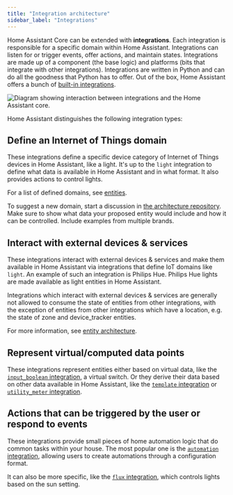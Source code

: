 ```yaml
---
title: "Integration architecture"
sidebar_label: "Integrations"
---
```


Home Assistant Core can be extended with **integrations**. Each integration is responsible for a specific domain within Home Assistant. Integrations can listen for or trigger events, offer actions, and maintain states. Integrations are made up of a component (the base logic) and platforms (bits that integrate with other integrations). Integrations are written in Python and can do all the goodness that Python has to offer. Out of the box, Home Assistant offers a bunch of [built-in integrations](https://www.home-assistant.io/integrations/).

<img class='invertDark'
src='/img/en/architecture/component-interaction.svg'
alt='Diagram showing interaction between integrations and the Home Assistant core.' />

Home Assistant distinguishes the following integration types:

## Define an Internet of Things domain

These integrations define a specific device category of Internet of Things devices in Home Assistant, like a light. It's up to the `light` integration to define what data is available in Home Assistant and in what format. It also provides actions to control lights.

For a list of defined domains, see [entities](./core/entity.md).

To suggest a new domain, start a discussion in [the architecture repository](https://github.com/home-assistant/architecture/discussions). Make sure to show what data your proposed entity would include and how it can be controlled. Include examples from multiple brands.

## Interact with external devices & services

These integrations interact with external devices & services and make them available in Home Assistant via integrations that define IoT domains like `light`.  An example of such an integration is Philips Hue. Philips Hue lights are made available as light entities in Home Assistant.

Integrations which interact with external devices & services are generally not allowed to consume the state of entities from other integrations, with the exception of entities from other integrations which have a location, e.g. the state of zone and device_tracker entities.

For more information, see [entity architecture](architecture/devices-and-services.md).

## Represent virtual/computed data points

These integrations represent entities either based on virtual data, like the [`input_boolean` integration](https://www.home-assistant.io/integrations/input_boolean/), a virtual switch. Or they derive their data based on other data available in Home Assistant, like the [`template` integration](https://www.home-assistant.io/integrations/template/) or [`utility_meter` integration](https://www.home-assistant.io/integrations/utility_meter/).

## Actions that can be triggered by the user or respond to events

These integrations provide small pieces of home automation logic that do common tasks within your house. The most popular one is the [`automation` integration](https://www.home-assistant.io/integrations/automation/), allowing users to create automations through a configuration format.

It can also be more specific, like the [`flux` integration](https://www.home-assistant.io/integrations/flux/), which controls lights based on the sun setting.

